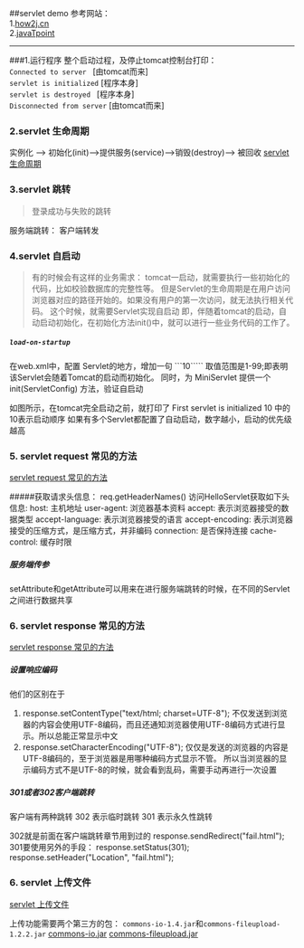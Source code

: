 ##servlet demo
参考网站： <br/>
1.[how2j.cn](http://how2j.cn/k/servlet/servlet-eclipse/558.html)	<br/>
2.[javaTpoint](https://www.javatpoint.com/GenericServlet-class)

----
###1.运行程序
整个启动过程，及停止tomcat控制台打印：<br/>
``` Connected to server  ``` [由tomcat而来]<br/>
``` servlet is initialized ``` [程序本身]<br/>
``` servlet is destroyed  ``` [程序本身] <br/>
``` Disconnected from server ``` [由tomcat而来]<br/>


### 2.servlet 生命周期
实例化 --> 初始化(init)-->提供服务(service)-->销毁(destroy)--> 被回收
[servlet 生命周期](http://how2j.cn/k/servlet/servlet-lifecycle/550.html)


### 3.servlet 跳转
> 登录成功与失败的跳转


服务端跳转：
客户端转发

### 4.servlet 自启动
> 有的时候会有这样的业务需求： 
tomcat一启动，就需要执行一些初始化的代码，比如校验数据库的完整性等。 
但是Servlet的生命周期是在用户访问浏览器对应的路径开始的。如果没有用户的第一次访问，就无法执行相关代码。 
这个时候，就需要Servlet实现自启动 即，伴随着tomcat的启动，自动启动初始化，在初始化方法init()中，就可以进行一些业务代码的工作了。

##### `` load-on-startup ``
在web.xml中，配置 Servlet的地方，增加一句
 ```<load-on-startup>10</load-on-startup>`````
取值范围是1-99;即表明该Servlet会随着Tomcat的启动而初始化。
同时，为 MiniServlet  提供一个init(ServletConfig) 方法，验证自启动

如图所示，在tomcat完全启动之前，就打印了 First servlet is initialized
<load-on-startup>10</load-on-startup> 中的10表示启动顺序
如果有多个Servlet都配置了自动启动，数字越小，启动的优先级越高

### 5. servlet request 常见的方法
[servlet request 常见的方法](http://how2j.cn/k/servlet/servlet-request/555.html)

#####获取请求头信息：  req.getHeaderNames()
访问HelloServlet获取如下头信息:
host: 主机地址
user-agent: 浏览器基本资料
accept: 表示浏览器接受的数据类型
accept-language: 表示浏览器接受的语言
accept-encoding: 表示浏览器接受的压缩方式，是压缩方式，并非编码
connection: 是否保持连接
cache-control: 缓存时限

##### 服务端传参
setAttribute和getAttribute可以用来在进行服务端跳转的时候，在不同的Servlet之间进行数据共享
### 6. servlet response 常见的方法
[servlet response 常见的方法](http://how2j.cn/k/servlet/servlet-response/556.html)
##### 设置响应编码
他们的区别在于
1. response.setContentType("text/html; charset=UTF-8");
不仅发送到浏览器的内容会使用UTF-8编码，而且还通知浏览器使用UTF-8编码方式进行显示。所以总能正常显示中文
2. response.setCharacterEncoding("UTF-8"); 
仅仅是发送的浏览器的内容是UTF-8编码的，至于浏览器是用哪种编码方式显示不管。 所以当浏览器的显示编码方式不是UTF-8的时候，就会看到乱码，需要手动再进行一次设置



##### 301或者302客户端跳转
客户端有两种跳转
302 表示临时跳转
301 表示永久性跳转

302就是前面在客户端跳转章节用到过的
response.sendRedirect("fail.html");
301要使用另外的手段：
response.setStatus(301);
response.setHeader("Location", "fail.html");

### 6. servlet 上传文件
[servlet 上传文件](http://how2j.cn/k/servlet/servlet-upload/587.html#nowhere)

上传功能需要两个第三方的包：
  ```commons-io-1.4.jar```和```commons-fileupload-1.2.2.jar```
[commons-io.jar](http://commons.apache.org/proper/commons-io/download_io.cgi)
[commons-fileupload.jar](http://commons.apache.org/proper/commons-fileupload/download_fileupload.cgi)
